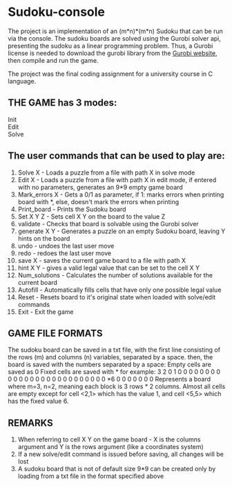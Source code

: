 # Sudoku-console
The project is an implementation of an (m\*n)\*(m\*n) Sudoku that can be run via the console.
The sudoku boards are solved using the Gurobi solver api, presenting the sudoku as a linear programming problem. 
Thus, a Gurobi license is needed to download the gurobi library from the [Gurobi website](http://www.gurobi.com/index), then compile and run the game.

The project was the final coding assignment for a university course in C language.

## THE GAME has 3 modes:
Init<br/>
Edit<br/>
Solve<br/>

## The user commands that can be used to play are: 
1.  Solve X - Loads a puzzle from a file with path X in solve mode
2.  Edit X - Loads a puzzle from a file with path X in edit mode, if entered with no parameters, generates an 9*9 empty game board
3.  Mark_errors X - Gets a 0/1 as parameter, if 1: marks errors when printing board with *, else, doesn't mark the errors when printing
4.  Print_board - Prints the Sudoku board
5.  Set X Y Z - Sets cell X Y on the board to the value Z
6.  validate - Checks that board is solvable using the Gurobi solver
7.  generate X Y - Generates a puzzle on an empty Sudoku board, leaving Y hints on the board
8.  undo - undoes the last user move
9.  redo - redoes the last user move
10. save X - saves the current game board to a file with path X
11. hint X Y - gives a valid legal value that can be set to the cell X Y
12. Num_solutions - Calculates the number of solutions available for the current board
13. Autofill - Automatically fills cells that have only one possible legal value 
14. Reset - Resets board to it's original state when loaded with solve/edit commands
15. Exit - Exit the game

## GAME FILE FORMATS
The sudoku board can be saved in a txt file, with the first line consisting of the rows (m) and columns (n) variables, separated by a space. 
then, the board is saved with the numbers separated by a space:
	Empty cells are saved as 0
	Fixed cells are saved with *
for example:
3 2
0 1 0 0 0 0
0 0 0 0 0 0
0 0 0 0 0 0
0 0 0 0 0 0
0 0 0 0 *6 0
0 0 0 0 0 0
Represents a board where m=3, n=2, meaning each block is 3 rows * 2 columns. 
Almost all cells are empty except for cell <2,1> which has the value 1, and cell <5,5> which has the fixed value 6.

## REMARKS
1. When referring to cell X Y on the game board - X is the columns argument and Y is the rows argument (like a coordinates system)
2. If a new solve/edit command is issued before saving, all changes will be lost
3. A sudoku board that is not of default size 9*9 can be created only by loading from a txt file in the format specified above
